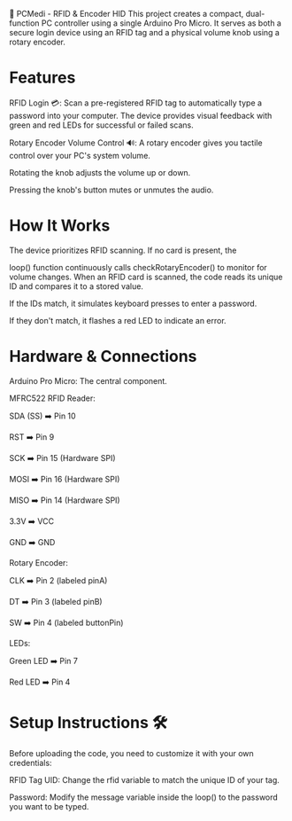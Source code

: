 🎵 PCMedi - RFID & Encoder HID
This project creates a compact, dual-function PC controller using a single Arduino Pro Micro. It serves as both a secure login device using an RFID tag and a physical volume knob using a rotary encoder.

# Features
RFID Login 💳: Scan a pre-registered RFID tag to automatically type a password into your computer. The device provides visual feedback with green and red LEDs for successful or failed scans.

Rotary Encoder Volume Control 🔊: A rotary encoder gives you tactile control over your PC's system volume.

Rotating the knob adjusts the volume up or down.

Pressing the knob's button mutes or unmutes the audio.

# How It Works
The device prioritizes RFID scanning. If no card is present, the 

loop() function continuously calls checkRotaryEncoder() to monitor for volume changes. When an RFID card is scanned, the code reads its unique ID and compares it to a stored value.

If the IDs match, it simulates keyboard presses to enter a password.

If they don't match, it flashes a red LED to indicate an error.

# Hardware & Connections
Arduino Pro Micro: The central component.

MFRC522 RFID Reader:


SDA (SS) ➡️ Pin 10 


RST ➡️ Pin 9 

SCK ➡️ Pin 15 (Hardware SPI)

MOSI ➡️ Pin 16 (Hardware SPI)

MISO ➡️ Pin 14 (Hardware SPI)

3.3V ➡️ VCC

GND ➡️ GND

Rotary Encoder:


CLK ➡️ Pin 2 (labeled pinA) 


DT ➡️ Pin 3 (labeled pinB) 


SW ➡️ Pin 4 (labeled buttonPin) 

LEDs:


Green LED ➡️ Pin 7 


Red LED ➡️ Pin 4 

# Setup Instructions 🛠️
Before uploading the code, you need to customize it with your own credentials:


RFID Tag UID: Change the rfid variable to match the unique ID of your tag.


Password: Modify the message variable inside the loop() to the password you want to be typed.
